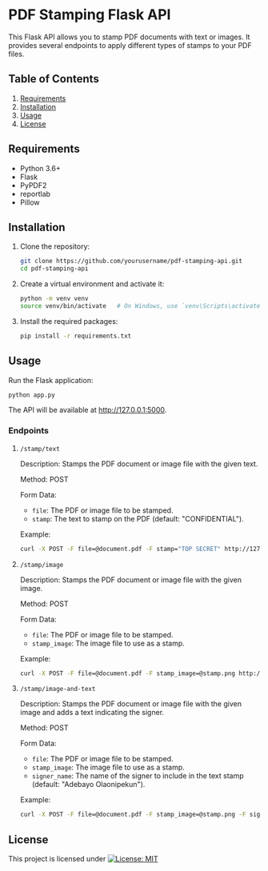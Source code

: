 # PDF Stamping Flask API

This Flask API allows you to stamp PDF documents with text or images. It provides several endpoints to apply different types of stamps to your PDF files.

## Table of Contents

1. [Requirements](#requirements)
2. [Installation](#installation)
3. [Usage](#usage)
4. [License](#license)

## Requirements

- Python 3.6+
- Flask
- PyPDF2
- reportlab
- Pillow

## Installation

1. Clone the repository:

   ```sh
   git clone https://github.com/yourusername/pdf-stamping-api.git
   cd pdf-stamping-api
   ```

2. Create a virtual environment and activate it:

   ```sh
   python -m venv venv
   source venv/bin/activate   # On Windows, use `venv\Scripts\activate`
   ```

3. Install the required packages:
   
   ```sh 
   pip install -r requirements.txt 
   ```
   
## Usage

   Run the Flask application:

   ```sh
   python app.py
   ```

   The API will be available at http://127.0.0.1:5000.

   ### Endpoints
1. `/stamp/text`

   Description: Stamps the PDF document or image file with the given text.

   Method: POST 

   Form Data:
   - `file`: The PDF or image file to be stamped.
   - `stamp`: The text to stamp on the PDF (default: "CONFIDENTIAL").
   
   Example:
   ```sh
   curl -X POST -F file=@document.pdf -F stamp="TOP SECRET" http://127.0.0.1:5000/stamp -o stamped_document.pdf
   ```
   
2. `/stamp/image`

   Description: Stamps the PDF document or image file with the given image.

   Method: POST 

   Form Data:
   - `file`: The PDF or image file to be stamped.
   - `stamp_image`: The image file to use as a stamp.
   
   Example:
   ```sh
   curl -X POST -F file=@document.pdf -F stamp_image=@stamp.png http://127.0.0.1:5000/stamp_image -o stamped_document.pdf
   ```
   
3. `/stamp/image-and-text`

   Description: Stamps the PDF document or image file with the given image and adds a text indicating the signer.

   Method: POST 

   Form Data:
   - `file`: The PDF or image file to be stamped.
   - `stamp_image`: The image file to use as a stamp.
   - `signer_name`: The name of the signer to include in the text stamp (default: "Adebayo Olaonipekun").
   
   Example:
   ```sh
   curl -X POST -F file=@document.pdf -F stamp_image=@stamp.png -F signer_name="John Doe" http://127.0.0.1:5000/stamp_image_text -o stamped_document.pdf
   ```
   
## License
This project is licensed under [![License: MIT](https://img.shields.io/badge/License-MIT-yellow.svg)](https://opensource.org/licenses/MIT)